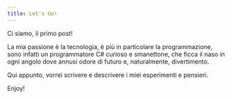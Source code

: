 ```yaml
---
title: Let's Go!
---
```

Ci siamo, il primo post!

La mia passione è la tecnologia, è più in particolare la programmazione, sono infatti un programmatore C# curioso e smanettone, 
che ficca il naso in ogni angolo dove annusi odore di futuro e, naturalmente, divertimento.

Qui appunto, vorrei scrivere e descrivere i miei esperimenti e pensieri.

Enjoy!



